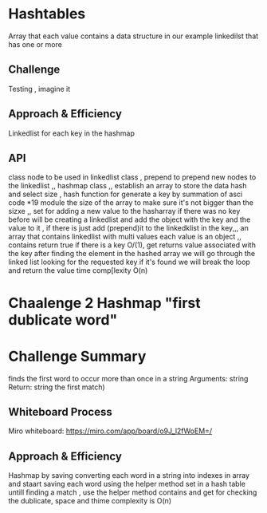 # Hashtables
Array that each value contains a data structure in our example linkedilst that has one or more 

## Challenge
Testing , imagine it 
## Approach & Efficiency
Linkedlist for each key in the hashmap 

## API
class node to be used in linkedlist class , prepend to prepend new nodes to the linkedlist ,, hashmap class ,, establish an array to store the data hash and select size , hash function for generate a key  by summation of asci code *19 module the size of the array to make sure it's not bigger than the sizxe ,, set for adding a new value to the hasharray if there was no key before will be creating a linkedlist and add the object with the key and the value to it , if there is just add (prepend)it to the linkedklist in the key,,, an array that contains linkedlist with multi values each value is an object  ,, contains return true if there is a key O/(1), get returns value associated with the key after finding the element in the hashed array we will go through the linked list looking for the requested key if it's found we will break the loop and return the value time comp[lexity O(n)

#  Chaalenge 2 Hashmap "first dublicate word"

# Challenge Summary
 finds the first word to occur more than once in a string
Arguments: string
Return: string the first match)
## Whiteboard Process
Miro whiteboard:
https://miro.com/app/board/o9J_l2fWoEM=/


## Approach & Efficiency
Hashmap by saving converting each word in a string into indexes in array and staart saving each word using the helper method set in a hash table untill finding a match , use the helper method contains and get for checking the dublicate, space and thime complexity is O(n)
